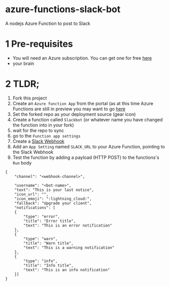 # azure-functions-slack-bot
A nodejs Azure Function to post to Slack

# 1 Pre-requisites

- You will need an Azure subscription. You can get one for free [here](https://azure.microsoft.com/en-us/free/)
- your brain

# 2 TLDR;

1. Fork this project
2. Create an `Azure function App` from the portal (as at this time Azure Functions are still in preview you may want to go [here](https://portal.azure.com/#create/Microsoft.FunctionApp)
3. Set the forked repo as your deployment source (gear icon)
4. Create a function called `Slackbot` (or whatever name you have changed the function into in your fork)
5. wait for the repo to sync
6. go to the `Function app settings`
7. Create a [Slack Webhook](https://my.slack.com/services/new/incoming-webhook/)
8. Add an `App Setting` named `SLACK_URL` to your Azure Function, pointing to the Slack Webhook
9. Test the function by adding a payload (HTTP POST) to the functions's `Run` body
```
{
    "channel": "<webhook-channel>",

    "username": "<bot-name>",
    "text": "This is your last notice",
    "icon_url": "",
    "icon_emoji": ":lightning_cloud:",
    "fallback": "Upgrade your client",
    "notifications": [
    {
        "type": "error",
        "title": "Error title",
        "text": "This is an error notification"
    },
    {
        "type": "warn",
        "title": "Warn title",
        "text": "This is a warning notification"
    },
    {
        "type": "info",
        "title": "Info title",
        "text": "This is an info notification"
    }]
}
```
